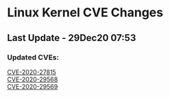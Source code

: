 
# **Linux Kernel CVE Changes**

## Last Update - 29Dec20 07:53

### **Updated CVEs:**

[CVE-2020-27815](cves/CVE-2020-27815)  
[CVE-2020-29568](cves/CVE-2020-29568)  
[CVE-2020-29569](cves/CVE-2020-29569)  
